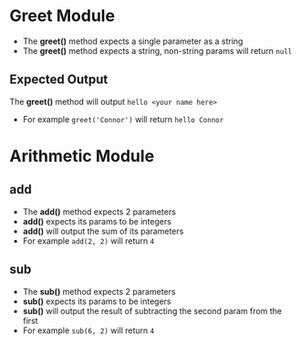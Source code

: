 # Greet Module

- The **greet()** method expects a single parameter as a string
- The **greet()** method expects a string, non-string params will return `null`

## Expected Output
The **greet()** method will output `hello <your name here>`
- For example `greet('Connor')` will return `hello Connor`

# Arithmetic Module

## add 
- The **add()** method expects 2 parameters
- **add()** expects its params to be integers
- **add()** will output the sum of its parameters
- For example `add(2, 2)` will return `4`

## sub
- The **sub()** method expects 2 parameters
- **sub()** expects its params to be integers
- **sub()** will output the result of subtracting the second param from the first
- For example `sub(6, 2)` will return `4`
